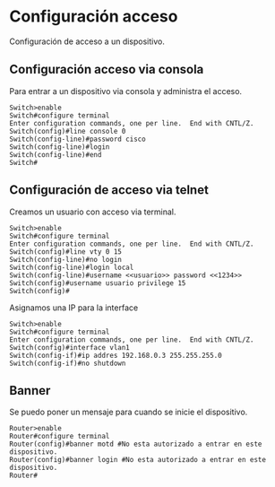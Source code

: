 # Configuración acceso

Configuración de acceso a un dispositivo.

## Configuración acceso via consola

Para entrar a un dispositivo via consola y administra el acceso.

``` cisco ios
Switch>enable 
Switch#configure terminal
Enter configuration commands, one per line.  End with CNTL/Z.
Switch(config)#line console 0
Switch(config-line)#password cisco
Switch(config-line)#login
Switch(config-line)#end
Switch#
```

## Configuración de acceso via telnet

Creamos un usuario con acceso via terminal.

``` cisco ios
Switch>enable
Switch#configure terminal
Enter configuration commands, one per line.  End with CNTL/Z.
Switch(config)#line vty 0 15
Switch(config-line)#no login
Switch(config-line)#login local
Switch(config-line)#username <<usuario>> password <<1234>>
Switch(config)#username usuario privilege 15
Switch(config)#
```

Asignamos una IP para la interface

``` cisco ios
Switch>enable
Switch#configure terminal
Enter configuration commands, one per line.  End with CNTL/Z.
Switch(config)#interface vlan1
Switch(config-if)#ip addres 192.168.0.3 255.255.255.0
Switch(config-if)#no shutdown
```

## Banner

Se puedo poner un mensaje para cuando se inicie el dispositivo.

``` cisco ios
Router>enable
Router#configure terminal
Router(config)#banner motd #No esta autorizado a entrar en este dispositivo.
Router(config)#banner login #No esta autorizado a entrar en este dispositivo.
Router#
```
